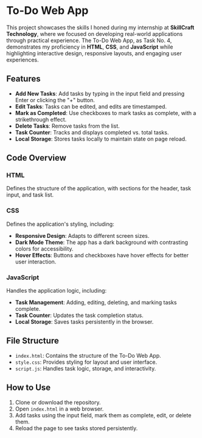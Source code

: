 # To-Do Web App

This project showcases the skills I honed during my internship at **SkillCraft Technology**, where we focused on developing real-world applications through practical experience. The To-Do Web App, as Task No. 4, demonstrates my proficiency in **HTML**, **CSS**, and **JavaScript** while highlighting interactive design, responsive layouts, and engaging user experiences.

## Features
- **Add New Tasks**: Add tasks by typing in the input field and pressing Enter or clicking the "+" button.
- **Edit Tasks**: Tasks can be edited, and edits are timestamped.
- **Mark as Completed**: Use checkboxes to mark tasks as complete, with a strikethrough effect.
- **Delete Tasks**: Remove tasks from the list.
- **Task Counter**: Tracks and displays completed vs. total tasks.
- **Local Storage**: Stores tasks locally to maintain state on page reload.

## Code Overview
### HTML
Defines the structure of the application, with sections for the header, task input, and task list.

### CSS
Defines the application's styling, including:
- **Responsive Design**: Adapts to different screen sizes.
- **Dark Mode Theme**: The app has a dark background with contrasting colors for accessibility.
- **Hover Effects**: Buttons and checkboxes have hover effects for better user interaction.

### JavaScript
Handles the application logic, including:
- **Task Management**: Adding, editing, deleting, and marking tasks complete.
- **Task Counter**: Updates the task completion status.
- **Local Storage**: Saves tasks persistently in the browser.

## File Structure
- `index.html`: Contains the structure of the To-Do Web App.
- `style.css`: Provides styling for layout and user interface.
- `script.js`: Handles task logic, storage, and interactivity.

## How to Use
1. Clone or download the repository.
2. Open `index.html` in a web browser.
3. Add tasks using the input field, mark them as complete, edit, or delete them.
4. Reload the page to see tasks stored persistently.
